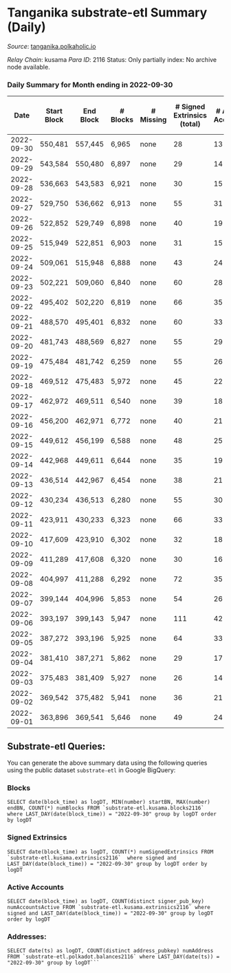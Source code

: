 # Tanganika substrate-etl Summary (Daily)

_Source_: [tanganika.polkaholic.io](https://tanganika.polkaholic.io)

*Relay Chain*: kusama
*Para ID*: 2116
Status: Only partially index: No archive node available.


### Daily Summary for Month ending in 2022-09-30


| Date | Start Block | End Block | # Blocks | # Missing | # Signed Extrinsics (total) | # Active Accounts | # Addresses with Balances | # Events | # Transfers | # XCM Transfers In | # XCM Transfers Out |
| ---- | ----------- | --------- | -------- | --------- | --------------------------- | ----------------- | ------------------------- | -------- | ----------- | ------------------ | ------------------- |
| 2022-09-30 | 550,481 | 557,445 | 6,965 | none  | 28 | 13 |  | 14,255 | 28  |   |   |
| 2022-09-29 | 543,584 | 550,480 | 6,897 | none  | 29 | 14 |  | 14,139 | 18  |   |   |
| 2022-09-28 | 536,663 | 543,583 | 6,921 | none  | 30 | 15 |  | 14,180 | 28  |   |   |
| 2022-09-27 | 529,750 | 536,662 | 6,913 | none  | 55 | 31 |  | 14,318 | 51  |   |   |
| 2022-09-26 | 522,852 | 529,749 | 6,898 | none  | 40 | 19 |  | 14,190 | 31  |   |   |
| 2022-09-25 | 515,949 | 522,851 | 6,903 | none  | 31 | 15 |  | 14,154 | 31  |   |   |
| 2022-09-24 | 509,061 | 515,948 | 6,888 | none  | 43 | 24 |  | 14,196 | 43  |   |   |
| 2022-09-23 | 502,221 | 509,060 | 6,840 | none  | 60 | 28 |  | 14,200 | 50  |   |   |
| 2022-09-22 | 495,402 | 502,220 | 6,819 | none  | 66 | 35 |  | 14,204 | 63  |   |   |
| 2022-09-21 | 488,570 | 495,401 | 6,832 | none  | 60 | 33 |  | 14,202 | 59  |   |   |
| 2022-09-20 | 481,743 | 488,569 | 6,827 | none  | 55 | 29 |  | 14,165 | 44  |   |   |
| 2022-09-19 | 475,484 | 481,742 | 6,259 | none  | 55 | 26 | 2,749 | 12,993 | 50  |   |   |
| 2022-09-18 | 469,512 | 475,483 | 5,972 | none  | 45 | 22 | 2,743 | 12,349 | 41  |   |   |
| 2022-09-17 | 462,972 | 469,511 | 6,540 | none  | 39 | 18 | 2,737 | 13,460 | 39  |   |   |
| 2022-09-16 | 456,200 | 462,971 | 6,772 | none  | 40 | 21 | 2,731 | 13,931 | 40  |   |   |
| 2022-09-15 | 449,612 | 456,199 | 6,588 | none  | 48 | 25 | 2,727 | 13,617 | 48  |   |   |
| 2022-09-14 | 442,968 | 449,611 | 6,644 | none  | 35 | 19 | 2,718 | 13,640 | 35  |   |   |
| 2022-09-13 | 436,514 | 442,967 | 6,454 | none  | 38 | 21 | 2,715 | 13,286 | 38  |   |   |
| 2022-09-12 | 430,234 | 436,513 | 6,280 | none  | 55 | 30 |  | 13,035 | 54  |   |   |
| 2022-09-11 | 423,911 | 430,233 | 6,323 | none  | 66 | 33 |  | 13,193 | 64  |   |   |
| 2022-09-10 | 417,609 | 423,910 | 6,302 | none  | 32 | 18 |  | 12,934 | 32  |   |   |
| 2022-09-09 | 411,289 | 417,608 | 6,320 | none  | 30 | 16 |  | 12,962 | 30  |   |   |
| 2022-09-08 | 404,997 | 411,288 | 6,292 | none  | 72 | 35 | 2,674 | 13,153 | 66  |   |   |
| 2022-09-07 | 399,144 | 404,996 | 5,853 | none  | 54 | 26 | 2,667 | 12,174 | 50  |   |   |
| 2022-09-06 | 393,197 | 399,143 | 5,947 | none  | 111 | 42 | 2,657 | 12,715 | 83  |   |   |
| 2022-09-05 | 387,272 | 393,196 | 5,925 | none  | 64 | 33 | 2,642 | 12,369 | 62  |   |   |
| 2022-09-04 | 381,410 | 387,271 | 5,862 | none  | 29 | 17 | 2,634 | 12,026 | 28  |   |   |
| 2022-09-03 | 375,483 | 381,409 | 5,927 | none  | 26 | 14 | 2,630 | 12,141 | 26  |   |   |
| 2022-09-02 | 369,542 | 375,482 | 5,941 | none  | 36 | 21 | 2,624 | 12,222 | 36  |   |   |
| 2022-09-01 | 363,896 | 369,541 | 5,646 | none  | 49 | 24 | 2,623 | 11,714 | 49  |   |   |

## Substrate-etl Queries:
You can generate the above summary data using the following queries using the public dataset `substrate-etl` in Google BigQuery:


### Blocks
```
SELECT date(block_time) as logDT, MIN(number) startBN, MAX(number) endBN, COUNT(*) numBlocks FROM `substrate-etl.kusama.blocks2116`  where LAST_DAY(date(block_time)) = "2022-09-30" group by logDT order by logDT
```


### Signed Extrinsics
```
SELECT date(block_time) as logDT, COUNT(*) numSignedExtrinsics FROM `substrate-etl.kusama.extrinsics2116`  where signed and LAST_DAY(date(block_time)) = "2022-09-30" group by logDT order by logDT
```


### Active Accounts
```
SELECT date(block_time) as logDT, COUNT(distinct signer_pub_key) numAccountsActive FROM `substrate-etl.kusama.extrinsics2116` where signed and LAST_DAY(date(block_time)) = "2022-09-30" group by logDT order by logDT
```


### Addresses:
```
SELECT date(ts) as logDT, COUNT(distinct address_pubkey) numAddress FROM `substrate-etl.polkadot.balances2116` where LAST_DAY(date(ts)) = "2022-09-30" group by logDT```

